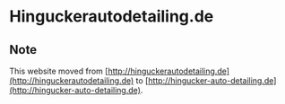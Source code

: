 # Hinguckerautodetailing.de

## Note

This website moved from [http://hinguckerautodetailing.de](http://hinguckerautodetailing.de) to [http://hingucker-auto-detailing.de](http://hingucker-auto-detailing.de).

